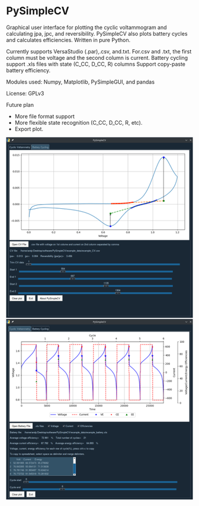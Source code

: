 # PySimpleCV
Graphical user interface for plotting the cyclic voltammogram and calculating jpa, jpc, and reversibility.
PySimpleCV also plots battery cycles and calculates efficiencies. Written in pure Python.

Currently supports VersaStudio (.par),.csv, and.txt.
For.csv and .txt, the first column must be voltage and the second column is current.
Battery cycling support .xls files with state (C_CC, D_CC, R) columns
Support copy-paste battery efficiency.

Modules used: Numpy, Matplotlib, PySimpleGUI, and pandas

License: GPLv3

Future plan
* More file format support
* More flexible state recognition (C_CC, D_CC, R, etc).
* Export plot.

![PySimpleCV](https://github.com/kevinsmia1939/PySimpleCV/blob/main/data/screenshot/cv_screenshot.png?raw=true)
![PySimpleCV](https://github.com/kevinsmia1939/PySimpleCV/blob/main/data/screenshot/battery_screenshot.png?raw=true)
